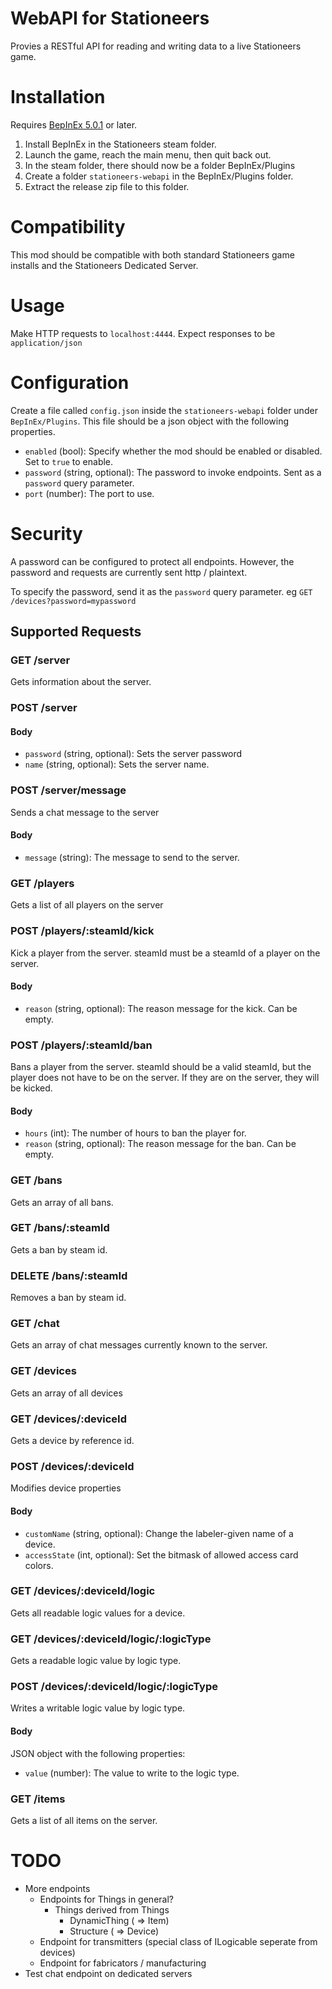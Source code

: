 # WebAPI for Stationeers

Provies a RESTful API for reading and writing data to a live Stationeers game.

# Installation

Requires [BepInEx 5.0.1](https://github.com/BepInEx/BepInEx/releases) or later.

1. Install BepInEx in the Stationeers steam folder.
2. Launch the game, reach the main menu, then quit back out.
3. In the steam folder, there should now be a folder BepInEx/Plugins
4. Create a folder `stationeers-webapi` in the BepInEx/Plugins folder.
5. Extract the release zip file to this folder.

# Compatibility

This mod should be compatible with both standard Stationeers game installs and the Stationeers Dedicated Server.

# Usage

Make HTTP requests to `localhost:4444`.
Expect responses to be `application/json`

# Configuration

Create a file called `config.json` inside the `stationeers-webapi` folder under `BepInEx/Plugins`.
This file should be a json object with the following properties.

- `enabled` (bool): Specify whether the mod should be enabled or disabled. Set to `true` to enable.
- `password` (string, optional): The password to invoke endpoints. Sent as a `password` query parameter.
- `port` (number): The port to use.

# Security

A password can be configured to protect all endpoints. However, the password and requests are currently sent http / plaintext.

To specify the password, send it as the `password` query parameter. eg `GET /devices?password=mypassword`

## Supported Requests

### GET /server

Gets information about the server.

### POST /server

#### Body

- `password` (string, optional): Sets the server password
- `name` (string, optional): Sets the server name.

### POST /server/message

Sends a chat message to the server

#### Body

- `message` (string): The message to send to the server.

### GET /players

Gets a list of all players on the server

### POST /players/:steamId/kick

Kick a player from the server.
steamId must be a steamId of a player on the server.

#### Body

- `reason` (string, optional): The reason message for the kick. Can be empty.

### POST /players/:steamId/ban

Bans a player from the server.
steamId should be a valid steamId, but the player does not have to be on the server. If they are on the server, they will be kicked.

#### Body

- `hours` (int): The number of hours to ban the player for.
- `reason` (string, optional): The reason message for the ban. Can be empty.

### GET /bans

Gets an array of all bans.

### GET /bans/:steamId

Gets a ban by steam id.

### DELETE /bans/:steamId

Removes a ban by steam id.

### GET /chat

Gets an array of chat messages currently known to the server.

### GET /devices

Gets an array of all devices

### GET /devices/:deviceId

Gets a device by reference id.

### POST /devices/:deviceId

Modifies device properties

#### Body

- `customName` (string, optional): Change the labeler-given name of a device.
- `accessState` (int, optional): Set the bitmask of allowed access card colors.

### GET /devices/:deviceId/logic

Gets all readable logic values for a device.

### GET /devices/:deviceId/logic/:logicType

Gets a readable logic value by logic type.

### POST /devices/:deviceId/logic/:logicType

Writes a writable logic value by logic type.

#### Body

JSON object with the following properties:

- `value` (number): The value to write to the logic type.

### GET /items

Gets a list of all items on the server.

# TODO

- More endpoints
  - Endpoints for Things in general?
    - Things derived from Things
      - DynamicThing ( => Item)
      - Structure ( => Device)
  - Endpoint for transmitters (special class of ILogicable seperate from devices)
  - Endpoint for fabricators / manufacturing
- Test chat endpoint on dedicated servers
